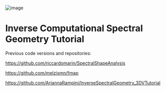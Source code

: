 ![image](https://user-images.githubusercontent.com/36166269/160241429-b0ca3c5d-fe9c-4edf-ac02-dc5a30337a9c.png)
# Inverse Computational Spectral Geometry Tutorial


Previous code versions and repositories:

https://github.com/riccardomarin/SpectralShapeAnalysis

https://github.com/melzismn/fmap

https://github.com/AriannaRampini/InverseSpectralGeometry_3DVTutorial


